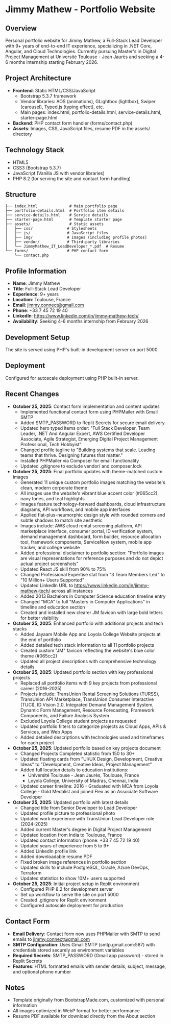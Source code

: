 # Jimmy Mathew - Portfolio Website

## Overview
Personal portfolio website for Jimmy Mathew, a Full-Stack Lead Developer with 9+ years of end-to-end IT experience, specializing in .NET Core, Angular, and Cloud Technologies. Currently pursuing Master's in Digital Project Management at Université Toulouse - Jean Jaurès and seeking a 4-6 months internship starting February 2026.

## Project Architecture
- **Frontend**: Static HTML/CSS/JavaScript
  - Bootstrap 5.3.7 framework
  - Vendor libraries: AOS (animations), GLightbox (lightbox), Swiper (carousel), Typed.js (typing effect), etc.
  - Main pages: index.html, portfolio-details.html, service-details.html, starter-page.html
- **Backend**: PHP contact form handler (forms/contact.php)
- **Assets**: Images, CSS, JavaScript files, resume PDF in the assets/ directory

## Technology Stack
- HTML5
- CSS3 (Bootstrap 5.3.7)
- JavaScript (Vanilla JS with vendor libraries)
- PHP 8.2 (for serving the site and contact form handling)

## Structure
```
├── index.html              # Main portfolio page
├── portfolio-details.html  # Portfolio item details
├── service-details.html    # Service details
├── starter-page.html       # Template starter page
├── assets/                 # Static assets
│   ├── css/               # Stylesheets
│   ├── js/                # JavaScript files
│   ├── img/               # Images (including profile photos)
│   ├── vendor/            # Third-party libraries
│   └── JimmyMathew_IT_LeadDeveloper_*.pdf  # Resume
└── forms/                 # PHP contact form
    └── contact.php
```

## Profile Information
- **Name**: Jimmy Mathew
- **Title**: Full-Stack Lead Developer
- **Experience**: 9+ years
- **Location**: Toulouse, France
- **Email**: jimmy.connect@gmail.com
- **Phone**: +33 7 45 72 19 40
- **LinkedIn**: https://www.linkedin.com/in/jimmy-mathew-tech/
- **Availability**: Seeking 4-6 months internship from February 2026

## Development Setup
The site is served using PHP's built-in development server on port 5000.

## Deployment
Configured for autoscale deployment using PHP built-in server.

## Recent Changes
- **October 25, 2025**: Contact form implementation and content updates
  - Implemented functional contact form using PHPMailer with Gmail SMTP
  - Added SMTP_PASSWORD to Replit Secrets for secure email delivery
  - Updated hero typed items order: "Full Stack Developer, Team Leader, .NET And Angular Expert, AWS Certified Developer Associate, Agile Strategist, Emerging Digital Project Management Professional, Tech Hobbyist"
  - Changed profile tagline to "Building systems that scale. Leading teams that thrive. Designing futures that matter."
  - Installed PHPMailer via Composer for email functionality
  - Updated .gitignore to exclude vendor/ and composer.lock
- **October 25, 2025**: Final portfolio updates with theme-matched custom images
  - Generated 11 unique custom portfolio images matching the website's clean, modern corporate theme
  - All images use the website's vibrant blue accent color (#065cc2), navy tones, and teal highlights
  - Images feature technology-forward dashboards, cloud infrastructure diagrams, API workflows, and mobile app interfaces
  - Applied flat-plus-neumorphic design style with rounded corners and subtle shadows to match site aesthetic
  - Images include: AWS cloud rental screening platform, API marketplace interface, consumer portal, ID verification system, demand management dashboard, form builder, resource allocation tool, framework components, ServiceNow system, mobile app tracker, and college website
  - Added professional disclaimer to portfolio section: "Portfolio images are visual representations for reference purposes and do not depict actual project screenshots"
  - Updated React JS skill from 90% to 75%
  - Changed Professional Expertise stat from "3 Team Members Led" to "10 Million+ Users Supported"
  - Updated LinkedIn URL to https://www.linkedin.com/in/jimmy-mathew-tech/ across all instances
  - Added 2013 Bachelors in Computer Science education timeline entry
  - Changed "MCA" to full "Masters in Computer Applications" in timeline and education section
  - Created and installed new clearer JM favicon with large bold letters for better visibility
- **October 25, 2025**: Enhanced portfolio with additional projects and tech stacks
  - Added Jayaam Mobile App and Loyola College Website projects at the end of portfolio
  - Added detailed tech stack information to all 11 portfolio projects
  - Created custom "JM" favicon reflecting the website's blue color theme (#065cc2)
  - Updated all project descriptions with comprehensive technology details
- **October 25, 2025**: Updated portfolio section with key professional projects
  - Replaced all portfolio items with 9 key projects from professional career (2016-2025)
  - Projects include: TransUnion Rental Screening Solutions (TURSS), TransUnion API Marketplace, TransUnion Consumer Interactive (TUCI), ID Vision 2.0, Integrated Demand Management System, Dynamic Form Management, Resource Forecasting, Framework Components, and Failure Analysis System
  - Excluded Loyola College student projects as requested
  - Updated portfolio filters to categorize projects as Cloud Apps, APIs & Services, and Web Apps
  - Added detailed descriptions with technologies used and timeframes for each project
- **October 25, 2025**: Updated portfolio based on key projects document
  - Changed Projects Completed statistic from 150 to 30+
  - Updated floating cards from "UI/UX Design, Development, Creative Ideas" to "Development, Creative Ideas, Project Management"
  - Added full location details to education institutions:
    - Université Toulouse - Jean Jaurès, Toulouse, France
    - Loyola College, University of Madras, Chennai, India
  - Updated career timeline: 2016 - Graduated with MCA from Loyola College - Gold Medalist and joined Flex as an Associate Software Developer
- **October 25, 2025**: Updated portfolio with latest details
  - Changed title from Senior Developer to Lead Developer
  - Updated profile picture to professional photo
  - Updated work experience with TransUnion Lead Developer role (2024-2025)
  - Added current Master's degree in Digital Project Management
  - Updated location from India to Toulouse, France
  - Updated contact information (phone: +33 7 45 72 19 40)
  - Updated years of experience from 5 to 9+
  - Added LinkedIn profile link
  - Added downloadable resume PDF
  - Fixed broken image references in portfolio section
  - Updated skills to include PostgreSQL, Oracle, Azure DevOps, Terraform
  - Updated statistics to show 10M+ users supported
- **October 25, 2025**: Initial project setup in Replit environment
  - Configured PHP 8.2 for development server
  - Set up workflow to serve the site on port 5000
  - Created .gitignore for Replit environment
  - Configured autoscale deployment for production

## Contact Form
- **Email Delivery**: Contact form now uses PHPMailer with SMTP to send emails to jimmy.connect@gmail.com
- **SMTP Configuration**: Uses Gmail SMTP (smtp.gmail.com:587) with credentials stored securely as environment variables
- **Required Secrets**: SMTP_PASSWORD (Gmail app password) - stored in Replit Secrets
- **Features**: HTML formatted emails with sender details, subject, message, and optional phone number

## Notes
- Template originally from BootstrapMade.com, customized with personal information
- All images optimized in WebP format for better performance
- Resume PDF available for download directly from the About section
